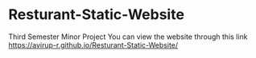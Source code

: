 # Resturant-Static-Website
Third Semester Minor Project
You can view the website through this link  https://avirup-r.github.io/Resturant-Static-Website/ 
